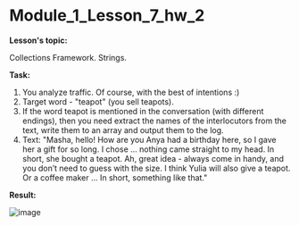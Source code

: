 # Module_1_Lesson_7_hw_2
**Lesson's topic:**

Collections Framework. Strings.

**Task:**

1. You analyze traffic. Of course, with the best of intentions :)
2. Target word - "teapot" (you sell teapots).
3. If the word teapot is mentioned in the conversation (with different endings), then you need
extract the names of the interlocutors from the text, write them to an array and output them to the log.
4. Text: "Masha, hello! How are you Anya had a birthday here, so I gave her a gift for so long. I chose ... nothing came straight to my head. In short, she bought a teapot. Ah, great idea - always come in handy, and you don’t need to guess with the size. I think Yulia will also give a teapot. Or a coffee maker ... In short, something like that."

**Result:**

![image](https://github.com/vdcast/Module_1_Lesson_7_hw_2/assets/108469609/11c0eafa-2bef-4dee-b3f4-b8c33e326869)
